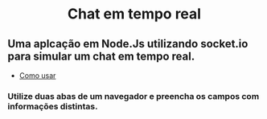 <h1 align="center"> Chat em tempo real</h1>

## Uma aplcação em Node.Js utilizando socket.io para simular um chat em tempo real.

* [Como usar](#como-usar)

### Utilize duas abas de um navegador e preencha os campos com informações distintas.